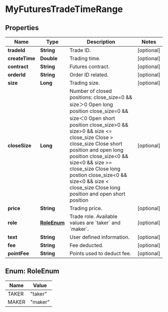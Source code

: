 
# MyFuturesTradeTimeRange

## Properties

Name | Type | Description | Notes
------------ | ------------- | ------------- | -------------
**tradeId** | **String** | Trade ID. |  [optional]
**createTime** | **Double** | Trading time. |  [optional]
**contract** | **String** | Futures contract. |  [optional]
**orderId** | **String** | Order ID related. |  [optional]
**size** | **Long** | Trading size. |  [optional]
**closeSize** | **Long** | Number of closed positions:  close_size&#x3D;0 &amp;&amp; size＞0 Open long position close_size&#x3D;0 &amp;&amp; size＜0 Open short position close_size&gt;0 &amp;&amp; size&gt;0 &amp;&amp; size &lt;&#x3D; close_size Close &gt; close_size Close short position and open long position close_size&lt;0 &amp;&amp; size&lt;0 &amp;&amp; size &gt;&#x3D; close_size Close long postion close_size&lt;0 &amp;&amp; size&lt;0 &amp;&amp; size &lt; close_size Close long position and open short position |  [optional]
**price** | **String** | Trading price. |  [optional]
**role** | [**RoleEnum**](#RoleEnum) | Trade role. Available values are &#x60;taker&#x60; and &#x60;maker&#x60;. |  [optional]
**text** | **String** | User defined information. |  [optional]
**fee** | **String** | Fee deducted. |  [optional]
**pointFee** | **String** | Points used to deduct fee. |  [optional]

## Enum: RoleEnum

Name | Value
---- | -----
TAKER | &quot;taker&quot;
MAKER | &quot;maker&quot;

